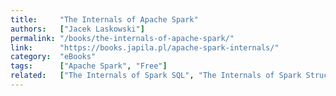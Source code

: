 ```yaml
---
title:     "The Internals of Apache Spark"
authors:   ["Jacek Laskowski"]
permalink: "/books/the-internals-of-apache-spark/"
link:      "https://books.japila.pl/apache-spark-internals/"
category:  "eBooks"
tags:      ["Apache Spark", "Free"]
related:   ["The Internals of Spark SQL", "The Internals of Spark Structured Streaming", "The Internals of Spark on Kubernetes"]
---
```

